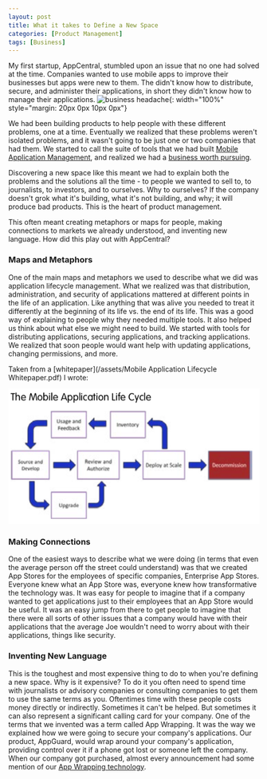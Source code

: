 ```yaml
---
layout: post
title: What it takes to Define a New Space
categories: [Product Management]
tags: [Business]
---
```


My first startup, AppCentral, stumbled upon an issue that no one had solved at the time. Companies wanted to use mobile apps to improve their businesses but apps were new to them. The didn't know how to distribute, secure, and administer their applications, in short they didn't know how to manage their applications.
![business headache](https://images.unsplash.com/photo-1552345387-07e60f8985fb?ixlib=rb-1.2.1&ixid=eyJhcHBfaWQiOjEyMDd9&auto=format&fit=crop&w=1350&q=80){: width="100%" style="margin: 20px 0px 10px 0px"}

We had been building products to help people with these different problems, one at a time. Eventually we realized that these problems weren't isolated problems, and it wasn't going to be just one or two companies that had them. We started to call the suite of tools that we had built [Mobile Application Management](https://en.wikipedia.org/wiki/Mobile_application_management), and realized we had a [business worth pursuing](https://www.businesswire.com/news/home/20110426005681/en/AppCentral-Delivers-Multi-Platform-Enterprise-App-Store-Solution).

Discovering a new space like this meant we had to explain both the problems and the solutions all the time - to people we wanted to sell to, to journalists, to investors, and to ourselves. Why to ourselves? If the company doesn't grok what it's building, what it's not building, and why; it will produce bad products. This is the heart of product management.

This often meant creating metaphors or maps for people, making connections to markets we already understood, and inventing new language. How did this play out with AppCentral?

### Maps and Metaphors
One of the main maps and metaphors we used to describe what we did was application lifecycle management. What we realized was that distribution, administration, and security of applications mattered at different points in the life of an application. Like anything that was alive you needed to treat it differently at the beginning of its life vs. the end of its life. This was a good way of explaining to people why they needed multiple tools. It also helped us think about what else we might need to build. We started with tools for distributing applications, securing applications, and tracking applications. We realized that soon people would want help with updating applications, changing permissions, and more.

Taken from a [whitepaper](/assets/Mobile Application Lifecycle Whitepaper.pdf) I wrote:

![mobile app lifecycle](/assets/lifecycle.png)

### Making Connections
One of the easiest ways to describe what we were doing (in terms that even the average person off the street could understand) was that we created App Stores for the employees of specific companies, Enterprise App Stores. Everyone knew what an App Store was, everyone knew how transformative the technology was. It was easy for people to imagine that if a company wanted to get applications just to their employees that an App Store would be useful. It was an easy jump from there to get people to imagine that there were all sorts of other issues that a company would have with their applications that the average Joe wouldn't need to worry about with their applications, things like security.

### Inventing New Language
This is the toughest and most expensive thing to do to when you're defining a new space. Why is it expensive? To do it you often need to spend time with journalists or advisory companies or consulting companies to get them to use the same terms as you. Oftentimes time with these people costs money directly or indirectly. Sometimes it can't be helped. But sometimes it can also represent a significant calling card for your company. One of the terms that we invented was a term called App Wrapping. It was the way we explained how we were going to secure your company's applications. Our product, AppGuard, would wrap around your company's application, providing control over it if a phone got lost or someone left the company. When our company got purchased, almost every announcement had some mention of our [App Wrapping technology](https://www.cnbc.com/id/100124163).

